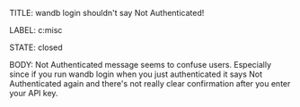 TITLE:
wandb login shouldn't say Not Authenticated!

LABEL:
c:misc

STATE:
closed

BODY:
Not Authenticated message seems to confuse users.  Especially since if you run wandb login when you just authenticated it says Not Authenticated again and there's not really clear confirmation after you enter your API key.

